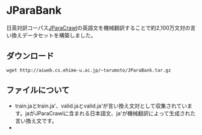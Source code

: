 # JParaBank
日英対訳コーパス[JParaCrawl](https://www.kecl.ntt.co.jp/icl/lirg/jparacrawl/)の英語文を機械翻訳することで約2,100万文対の言い換えデータセットを構築しました。

## ダウンロード
```
wget http://aiweb.cs.ehime-u.ac.jp/~tarumoto/JParaBank.tar.gz
```

## ファイルについて
- train.jaとtrain.ja'、valid.jaとvalid.ja'が言い換え文対として収集されています。jaがJParaCrawlに含まれる日本語文、ja'が機械翻訳によって生成された言い換え文です。
- 

